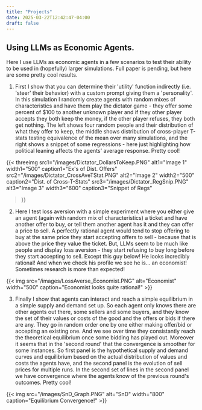 ```yaml
---
title: "Projects"
date: 2025-03-22T12:42:47-04:00
draft: false
---
```


## Using LLMs as Economic Agents.

Here I use LLMs as economic agents in a few scenarios to test their ability to be used in (hopefully) larger simulations. Full paper is pending, but here are some pretty cool results. 

1. First I show that you can determine their 'utility' function indirectly (i.e. 'steer' their behavior) with a custom prompt giving them a 'personality'. In this simulation I randomly create agents with random mixes of characteristics and have them play the dictator game - they offer some percent of $100 to another unknown player and if they other player accepts they both keep the money, if the other player refuses, they both get nothing. The left shows four random people and their distribution of what they offer to keep, the middle shows distribution of cross-player T-stats testing equivalence of the mean over many simulations, and the right shows a snippet of some regressions - here just highlighting how political leaning affects the agents' average response. Pretty cool!

{{< threeimg
    src1="/images/Dictator_DollarsToKeep.PNG" alt1="Image 1" width1="500" caption1="Ex's of Dist. Offers"
    src2="/images/Dictator_CrossAveTStat.PNG" alt2="Image 2" width2="500" caption2="Dist. of Cross-T-Stats"
    src3="/images/Dictator_RegSnip.PNG" alt3="Image 3" width3="600" caption3="Snippet of Regs"
>}}

2. Here I test loss aversion with a simple experiment where you either give an agent (again with random mix of characteristics) a ticket and have another offer to buy, or tell them another agent has it and they can offer a price to sell. A perfectly rational agent would tend to stop offering to buy at the same price they start accepting offers to sell - because that is above the price they value the ticket. But, LLMs seem to be much like people and display loss aversion - they start refusing to buy long before they start accepting to sell. Except this guy below! He looks incredibly rational! And when we check his profile we see he is... an economist! Sometimes research is more than expected!

{{< img src="/images/LossAverse_Economist.PNG" alt="Economist" width="500" caption="Economist looks quite rational!" >}}

3. Finally I show that agents can interact and reach a simple equilibrium in a simple supply and demand set up. So each agent only knows there are other agents out there, some sellers and some buyers, and they know the set of their values or costs of the good and the offers or bids if there are any. They go in random order one by one either making offer/bid or accepting an existing one. And we see over time they consistantly reach the theoretical equilibrium once some bidding has played out. Moreover it seems that in the 'second round' that the convergence is smoother for some instances. So first panel is the hypothetical supply and demand curves and equilibrium based on the actual distribution of values and costs the agents have, and the second panel is the evolution of sell prices for multiple runs. In the second set of lines in the second panel we have convergence where the agents know of the previous round's outcomes. Pretty cool!

{{< img src="/images/SnD_Graph.PNG" alt="SnD" width="800" caption="Equilibrium Convergence!" >}}